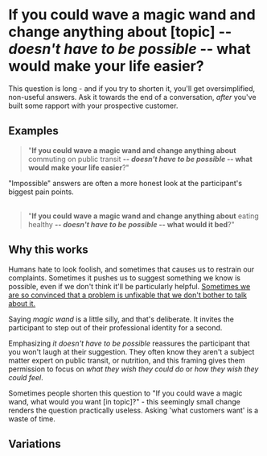 # If you could wave a magic wand and change anything about [topic] -- *doesn't have to be possible* -- what would make your life easier?
This question is long - and if you try to shorten it, you'll get oversimplified, non-useful answers.  Ask it towards the end of a conversation, *after* you've built some rapport with your prospective customer.

## Examples

 > "**If you could wave a magic wand and change anything about** commuting on public transit **-- *doesn't have to be possible* -- what would make your life easier**?"
 
"Impossible" answers are often a more honest look at the participant's biggest pain points.  
<br>

 > "**If you could wave a magic wand and change anything about** eating healthy **-- *doesn't have to be possible* -- what would it bed**?"



## Why this works
Humans hate to look foolish, and sometimes that causes us to restrain our complaints.  Sometimes it pushes us to suggest something we know is possible, even if we don't think it'll be particularly helpful.  [Sometimes we are so convinced that a problem is unfixable that we don't bother to talk about it.](https://twitter.com/cindyalvarez/status/1438994281801207808?s=20)

Saying *magic wand* is a little silly, and that's deliberate. It invites the participant to step out of their professional identity for a second.

Emphasizing *it doesn't have to be possible* reassures the participant that you won't laugh at their suggestion.  They often know they aren't a subject matter expert on public transit, or nutrition, and this framing gives them permission to focus on *what they wish they could do* or *how they wish they could feel*.

Sometimes people shorten this question to "If you could wave a magic wand, what would you want [in topic]?" - this seemingly small change renders the question practically useless.  Asking 'what customers want' is a waste of time.

## Variations

